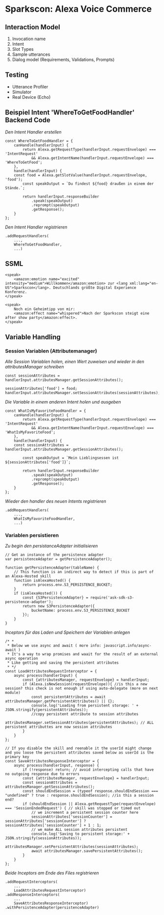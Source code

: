 # Sparkscon: Alexa Voice Commerce

## Interaction Model
1. Invocation name
2. Intent
3. Slot Types
4. Sample utterances
5. Dialog model (Requirements, Validations, Prompts)
   
## Testing
- Utterance Profiler
- Simulator
- Real Device (Echo)
  
## Beispiel Intent 'WhereToGetFoodHandler' Backend Code

*Den Intent Handler erstellen*
```
const WhereToGetFoodHandler = {
    canHandle(handlerInput) {
        return Alexa.getRequestType(handlerInput.requestEnvelope) === 'IntentRequest'
            && Alexa.getIntentName(handlerInput.requestEnvelope) === 'WhereToGetFood';
    },
    handle(handlerInput) {
	const food = Alexa.getSlotValue(handlerInput.requestEnvelope, 'food');
        const speakOutput = `Du findest ${food} draußen in einem der Stände.`;

        return handlerInput.responseBuilder
            .speak(speakOutput)
            .reprompt(speakOutput)
            .getResponse();
    }
};
```

*Den Intent Handler registrieren*
```
.addRequestHandlers(
	...,
	WhereToGetFoodHandler,
	...)
```

## SSML
```
<speak>    
	<amazon:emotion name="excited" intensity="medium">Willkommen</amazon:emotion> zur <lang xml:lang="en-US">Sparkscon</lang>. Deutschlands größte Digital Experience Konferenz.
</speak> 
```

```
<speak>   
    Noch ein Geheimtipp von mir: 
    <amazon:effect name="whispered">Nach der Sparkscon steigt eine after show party</amazon:effect>.
</speak>
```

## Variable Handling

### Session Variablen (Attributemanager)

*Alle Session Variablen holen, einen Wert zuweisen und wieder in den attributesManager schreiben*
```
const sessionAttributes = handlerInput.attributesManager.getSessionAttributes();

sessionAttributes['food'] = food;
handlerInput.attributesManager.setSessionAttributes(sessionAttributes);
```

*Die Variable in einem anderen Intent holen und ausgeben*
```
const WhatIsMyFavoriteFoodHandler = {
    canHandle(handlerInput) {
        return Alexa.getRequestType(handlerInput.requestEnvelope) === 'IntentRequest'
            && Alexa.getIntentName(handlerInput.requestEnvelope) === 'WhatIsMyFavoriteFood';
    },
    handle(handlerInput) {
	const sessionAttributes = handlerInput.attributesManager.getSessionAttributes();

        const speakOutput = `Mein Lieblingsessen ist ${sessionAttributes['food']}`;

        return handlerInput.responseBuilder
            .speak(speakOutput)
            .reprompt(speakOutput)
            .getResponse();
    }
};
```

*Wieder den handler des neuen Intents registrieren*
```
.addRequestHandlers(
	...,
	WhatIsMyFavoriteFoodHandler,
	...)
```

### Variablen persistieren
*Zu begin den persistanceAdapter initialisieren*
```
// Get an instance of the persistence adapter
var persistenceAdapter = getPersistenceAdapter();

function getPersistenceAdapter(tableName) {
    // This function is an indirect way to detect if this is part of an Alexa-Hosted skill
    function isAlexaHosted() {
        return process.env.S3_PERSISTENCE_BUCKET;
    }
    if (isAlexaHosted()) {
        const {S3PersistenceAdapter} = require('ask-sdk-s3-persistence-adapter');
        return new S3PersistenceAdapter({
            bucketName: process.env.S3_PERSISTENCE_BUCKET
        });
    }
}
```

*Inceptors für das Laden und Speichern der Variablen anlegen*
```
/* *
 * Below we use async and await ( more info: javascript.info/async-await )
 * It's a way to wrap promises and waait for the result of an external async operation
 * Like getting and saving the persistent attributes
 * */
const LoadAttributesRequestInterceptor = {
    async process(handlerInput) {
        const {attributesManager, requestEnvelope} = handlerInput;
        if (Alexa.isNewSession(requestEnvelope)){ //is this a new session? this check is not enough if using auto-delegate (more on next module)
            const persistentAttributes = await attributesManager.getPersistentAttributes() || {};
            console.log('Loading from persistent storage: ' + JSON.stringify(persistentAttributes));
            //copy persistent attribute to session attributes
            attributesManager.setSessionAttributes(persistentAttributes); // ALL persistent attributtes are now session attributes
        }
    }
};

// If you disable the skill and reenable it the userId might change and you loose the persistent attributes saved below as userId is the primary key
const SaveAttributesResponseInterceptor = {
    async process(handlerInput, response) {
        if (!response) return; // avoid intercepting calls that have no outgoing response due to errors
        const {attributesManager, requestEnvelope} = handlerInput;
        const sessionAttributes = attributesManager.getSessionAttributes();
        const shouldEndSession = (typeof response.shouldEndSession === "undefined" ? true : response.shouldEndSession); //is this a session end?
        if (shouldEndSession || Alexa.getRequestType(requestEnvelope) === 'SessionEndedRequest') { // skill was stopped or timed out
            // we increment a persistent session counter here
            sessionAttributes['sessionCounter'] = sessionAttributes['sessionCounter'] ? sessionAttributes['sessionCounter'] + 1 : 1;
            // we make ALL session attributes persistent
            console.log('Saving to persistent storage:' + JSON.stringify(sessionAttributes));
            attributesManager.setPersistentAttributes(sessionAttributes);
            await attributesManager.savePersistentAttributes();
        }
    }
};
```

*Beide Inceptors am Ende des Files registrieren*
```
.addRequestInterceptors(
	...
	LoadAttributesRequestInterceptor)
.addResponseInterceptors(
  	...
	SaveAttributesResponseInterceptor)
.withPersistenceAdapter(persistenceAdapter)
```

